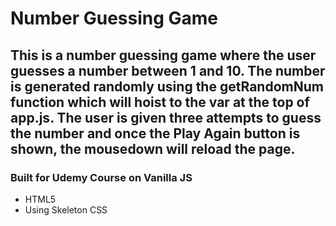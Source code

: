 # Number Guessing Game
## This is a number guessing game where the user guesses a number between 1 and 10. The number is generated randomly using the getRandomNum function which will hoist to the var at the top of app.js. The user is given three attempts to guess the number and once the Play Again button is shown, the mousedown will reload the page.   
### Built for Udemy Course on Vanilla JS

- HTML5
- Using Skeleton CSS

